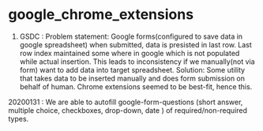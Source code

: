 # google_chrome_extensions

1. GSDC :
Problem statement: Google forms(configured to save data in google spreadsheet) when submitted, data is presisted in last row. Last row index maintained some where in google which is not populated while actual insertion. This leads to inconsistency if we manually(not via form) want to add data into target spreadsheet.
Solution: Some utility that takes data to be inserted manually and does form submission on behalf of human. Chrome extensions seemed to be best-fit, hence this. 

20200131 : We are able to autofill google-form-questions (short answer, multiple choice, checkboxes, drop-down, date ) of required/non-required types. 




